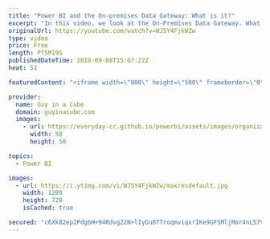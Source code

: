 ```yaml
---
title: "Power BI and the On-premises Data Gateway: What is it?"
excerpt: "In this video, we look at the On-Premises Data Gateway. What is it exactly? This can be used with more than just Power BI. This includes PowerApps, Microsoft Flow, Azure Analysis Services and more. The entire Power Platform!   If you found this video helpful, we have a free cheat sheet for you for more"
originalUrl: https://youtube.com/watch?v=WJ5Y4FjkWZw
type: video
price: Free
length: PT5M19S
publishedDateTime: 2018-09-08T15:07:22Z
heat: 51

featuredContent: "<iframe width=\"800\" height=\"500\" frameborder=\"0\" src=\"https://www.youtube.com/embed/WJ5Y4FjkWZw\" allow=\"accelerometer; autoplay; encrypted-media; gyroscope; picture-in-picture\" allowfullscreen></iframe>"

provider:
  name: Guy in a Cube
  domain: guyinacube.com
  images:
    - url: https://everyday-cc.github.io/powerbi/assets/images/organizations/guyinacube.com-50x50.jpg
      width: 50
      height: 50

topics:
  - Power BI

images:
  - url: https://i.ytimg.com/vi/WJ5Y4FjkWZw/maxresdefault.jpg
    width: 1280
    height: 720
    isCached: true

secured: "c6Xk82ep2Pdg6H+94Rdvg22N+lIyGu8TTroqmviqxrIKe9GFSMljMor4nLS7Vm1IGo+j/phKqwjdtfCg7auK4Cecnptu5kFlsk9Ox782osXqz3uok8aNDzQtYBHYTQIDtpKnBJKntSo+23PQpA2uiylB2iZdgrsqdwFdFDo32cuyJGX7mIWlCXm/EN2u6B1NZ6qOXT2KUssy+LTs23f9LvIgJjW0jc0NGaaEIBOSj/vgTdK85R/oJLDEhCQvCvYa34MVr+Z852Vksxp8aUAoH6ZFb93PQNJA9JdaEjcBjS5fetseobMkbr/09hFg5hN8RSZOHMRxwDYY4PeO17U2C3HLSoGrlPhZNuwh3TPXVbrCzlMIynwuwCWx6ke3GcRX0rNdn5ZgZU/+Ed4PX1zYQIgQa1P/G63H5daFLKg1cqk=;09Oc+jqQfBOnD04VsWSW5w=="
---
```


